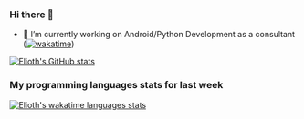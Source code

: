 ### Hi there 👋

- 🔭 I’m currently working on Android/Python Development as a consultant
([![wakatime](https://wakatime.com/badge/user/2ccf60ae-f7f2-4096-843e-94ea73127c28.svg)](https://wakatime.com/@2ccf60ae-f7f2-4096-843e-94ea73127c28))

[![Elioth's GitHub stats](https://github-readme-stats.vercel.app/api?username=EliothMonroy&count_private=true)](https://github.com/anuraghazra/github-readme-stats)

### My programming languages stats for last week
[![Elioth's wakatime languages stats](https://github-readme-stats.vercel.app/api/wakatime?username=EliothMonroy&hide_title=true&hide_progress=true&range=last_7_days)](https://github.com/anuraghazra/github-readme-stats)
